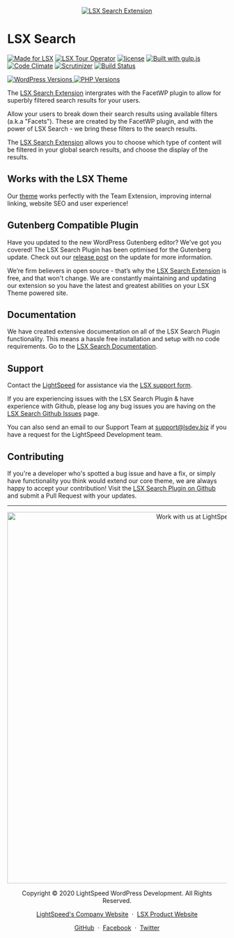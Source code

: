 <p align="center"><a target="_blank" href="https://www.lsdev.biz/lsx/extensions/search/"><img src="https://www.lsdev.biz/lsx/wp-content/uploads/2020/09/lsx-search-banner-1544-500.jpg" alt="LSX Search Extension"></a>
</p>
<h1 align="left">LSX Search</h1>

<p align="left">
  <a href="https://lsx.lsdev.biz/"><img src="https://www.lsdev.biz/lsx/wp-content/uploads/2019/06/Designed-for-LSX-Theme-blue.png" alt="Made for LSX"></a>
	<a href="https://lsdev.biz/lsx/extensions/tour-operator/"><img src="https://www.lsdev.biz/lsx/wp-content/uploads/2019/06/Designed-for-Tour-Operator-plugin-1098ad.png" alt="LSX Tour Operator"></a>
  <a href="https://www.gnu.org/licenses/gpl-3.0.en.html"><img src="https://poser.pugx.org/woocommerce/woocommerce/license" alt="license"></a>
  <a href="http://gulpjs.com/"><img src="https://img.shields.io/badge/built%20with-gulp.js-green.svg" alt="Built with gulp.js"></a> 
    <a href="https://codeclimate.com/github/lightspeeddevelopment/lsx-search/"><img src="https://codeclimate.com/github/lightspeeddevelopment/lsx-search/badges/gpa.svg" alt="Code Climate"></a>
    <a href="https://scrutinizer-ci.com/g/lightspeeddevelopment/lsx-search/?branch=master"><img src="https://scrutinizer-ci.com/g/lightspeeddevelopment/lsx-search/badges/quality-score.png?b=master" alt="Scrutinizer"></a>
    <a href="https://travis-ci.org/lightspeeddevelopment/lsx-search/"><img src="https://travis-ci.org/lightspeeddevelopment/lsx-search.svg?branch=master" alt="Build Status"></a>
</p>
<p align="left">
	<a href="https://wordpress.org/" target="_blank">
		<img src="https://img.shields.io/static/v1?label=&message=5.0+-+5.5&color=blue&style=flat-square&logo=wordpress&logoColor=white" alt="WordPress Versions">
	</a>
	<a href="https://www.php.net/" target="_blank">
		<img src="https://img.shields.io/static/v1?label=&message=5.6+-+7.3&color=777bb4&style=flat-square&logo=php&logoColor=white" alt="PHP Versions">
	</a>
</p>

The [LSX Search Extension](https://www.lsdev.biz/lsx//extensions/lsx-search/) intergrates with the FacetWP plugin to allow for superbly filtered search results for your users. 

Allow your users to break down their search results using available filters (a.k.a "Facets"). These are created by the FacetWP plugin, and with the power of LSX Search - we bring these filters to the search results. 

The [LSX Search Extension](https://www.lsdev.biz/lsx//extensions/lsx-search/) allows you to choose which type of content will be filtered in your global search results, and choose the display of the results. 

## Works with the LSX Theme
Our  [theme](https://www.lsdev.biz/lsx/) works perfectly with the Team Extension, improving internal linking, website SEO and user experience! 

## Gutenberg Compatible Plugin
Have you updated to the new WordPress Gutenberg editor? We've got you covered! The LSX Search Plugin has been optimised for the Gutenberg update. Check out our [release post](https://lsdev.biz/lsx-blocks-available-on-wordpress-org/) on the update for more information.

We’re firm believers in open source - that’s why the [LSX Search Extension](https://www.lsdev.biz/lsx/extensions/lsx-search/) is free, and that won't change. We are constantly maintaining and updating our extension so you have the latest and greatest abilities on your LSX Theme powered site. 

## Documentation

We have created extensive documentation on all of the LSX Search Plugin functionality. This means a hassle free installation and setup with no code requirements. Go to the [LSX Search Documentation](https://www.lsdev.biz/lsx/documentation/lsx-extensions/lsx-search/).

## Support

Contact the [LightSpeed](https://lsdev.biz/) for assistance via the [LSX support form](https://www.lsdev.biz/lsx/support/).

If you are experiencing issues with the LSX Search Plugin & have experience with Github, please log any bug issues you are having on the [LSX Search Github Issues](https://github.com/lightspeeddevelopment/lsx-search/issues/) page.

You can also send an email to our Support Team at [support@lsdev.biz](mailto:support@lsdev.biz) if you have a request for the LightSpeed Development team.

## Contributing

If you're a developer who's spotted a bug issue and have a fix, or simply have functionality you think would extend our core theme, we are always happy to accept your contribution! Visit the [LSX Search Plugin on Github](https://github.com/lightspeeddevelopment/lsx-search/) and submit a Pull Request with your updates.

---
<p align="center">
  <a href="https://www.lsdev.biz/contact/"><img src="https://www.lsdev.biz/wp-content/uploads/2020/02/work-with-lightspeed.png" width="850" alt="Work with us at LightSpeed"></a>
</p>
<p align="center">
  Copyright © 2020 LightSpeed WordPress Development. All Rights Reserved.
</p>
<p align="center">
  <a href="https://www.lsdev.biz">LightSpeed's Company Website</a> &nbsp;&middot;&nbsp;
  <a href="https://www.lsdev.biz/lsx/">LSX Product Website</a>
</p>
<p align="center">
  <a href="https://github.com/lightspeeddevelopment">GitHub</a> &nbsp;&middot;&nbsp;
  <a href="https://facebook.com/lightspeedwordpressdevelopment">Facebook</a> &nbsp;&middot;&nbsp;
  <a href="https://twitter.com/lightspeedwp">Twitter</a>
</p>


